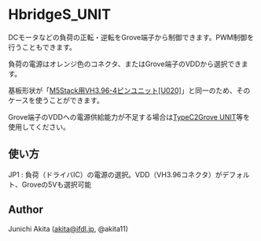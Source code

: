 # HbridgeS_UNIT

DCモータなどの負荷の正転・逆転をGrove端子から制御できます。PWM制御を行うこともできます。

負荷の電源はオレンジ色のコネクタ、またはGrove端子のVDDから選択できます。

基板形状が「[M5Stack用VH3.96-4ピンユニット[U020]](https://www.switch-science.com/products/4055?_pos=1&_sid=744f12cc4&_ss=r)」と同一のため、そのケースを使うことができます。


Grove端子のVDDへの電源供給能力が不足する場合は[TypeC2Grove UNIT](https://shop.m5stack.com/collections/m5-sensor/products/usb-typec2grove-unit)等を使用してください。


## 使い方

JP1 : 負荷（ドライバIC）の電源の選択。VDD（VH3.96コネクタ）がデフォルト、Groveの5Vも選択可能

## Author

Junichi Akita (akita@ifdl.jp, @akita11)


